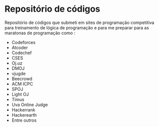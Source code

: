 # Repositório de códigos
Repositório de códigos que submeti em sites de programação competitiva para treinamento de lógica de programação e para me preparar para as maratonas de programação como :

- Codeforces
- Atcoder
- Codechef
- CSES
- Oj.uz
- DMOJ
- vjugde
- Beecrowd
- ACM ICPC
- SPOJ
- Light OJ
- Timus
- Uva Online Judge
- Hackerrank
- Hackerearth
- Entre outros
